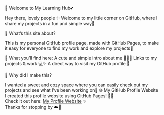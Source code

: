 🌸 Welcome to My Learning Hub💕

Hey there, lovely people ✨ Welcome to my little corner on GitHub, where I share my projects in a fun and simple way🌷

💖 What’s this site about?

This is my personal GitHub profile page, made with GitHub Pages, to make it easy for everyone to find my work and explore my projects🎀

🌼 What you’ll find here:
	A cute and simple intro about me 💁🏻‍♀️
	Links to my projects & work 💻✨
	A direct way to visit my GitHub profile 🩷

🌟 Why did I make this?

I wanted a sweet and cozy space where you can easily check out my projects and see what I’ve been working on🌸
 🌐 My GitHub Profile Website  
I created this profile website using GitHub Pages! 🚀💖  
Check it out here: [My Profile Website](https://lome5.github.io/) ✨  
Thanks for stopping by ☁️💞 
